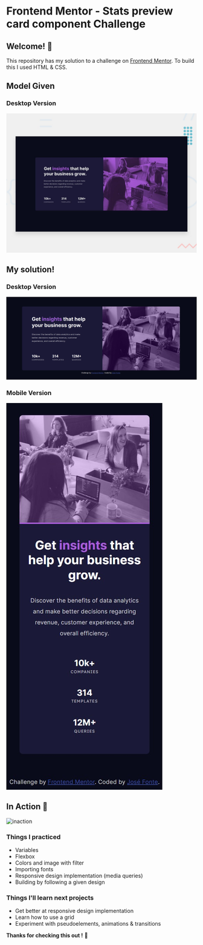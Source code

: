 
# Frontend Mentor - Stats preview card component Challenge
## Welcome! 👋

This repository has my solution to a challenge on <a href="http://frontendmentor.io" target="_blank">Frontend Mentor</a>.
To build this I used HTML & CSS.
## Model Given
### Desktop Version 
![Design preview for the Stats preview card component coding challenge](./design/desktop-preview.jpg)

## My solution!
### Desktop Version
![mydesktopsolution](./design/mysolutionscreenshot.png)

### Mobile Version
![mydesktopsolution](./images/mobilesolution.jpg)

## In Action 🎥
![inaction](https://github.com/josef8/WebJourney-FrontEnd-/blob/main/HTML%2BCSS/2ndProject/images/2021-07-10%2022-27-34.gif)

### Things I practiced
- Variables
- Flexbox 
- Colors and image with filter 
- Importing fonts
- Responsive design implementation (media queries)
- Building by following a given design 

### Things I'll learn next projects
- Get better at responsive design implementation
- Learn how to use a grid 
- Experiment with pseudoelements, animations & transitions

**Thanks for checking this out !** 🦧
